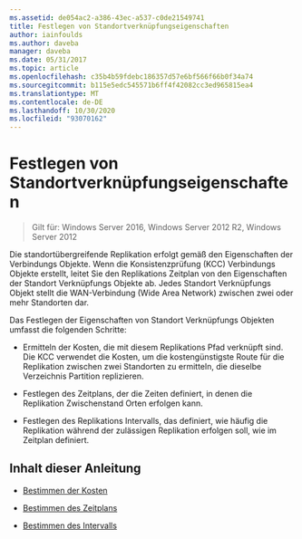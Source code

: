 ```yaml
---
ms.assetid: de054ac2-a386-43ec-a537-c0de21549741
title: Festlegen von Standortverknüpfungseigenschaften
author: iainfoulds
ms.author: daveba
manager: daveba
ms.date: 05/31/2017
ms.topic: article
ms.openlocfilehash: c35b4b59fdebc186357d57e6bf566f66b0f34a74
ms.sourcegitcommit: b115e5edc545571b6ff4f42082cc3ed965815ea4
ms.translationtype: MT
ms.contentlocale: de-DE
ms.lasthandoff: 10/30/2020
ms.locfileid: "93070162"
---
```

# <a name="setting-site-link-properties"></a>Festlegen von Standortverknüpfungseigenschaften

>Gilt für: Windows Server 2016, Windows Server 2012 R2, Windows Server 2012

Die standortübergreifende Replikation erfolgt gemäß den Eigenschaften der Verbindungs Objekte. Wenn die Konsistenzprüfung (KCC) Verbindungs Objekte erstellt, leitet Sie den Replikations Zeitplan von den Eigenschaften der Standort Verknüpfungs Objekte ab. Jedes Standort Verknüpfungs Objekt stellt die WAN-Verbindung (Wide Area Network) zwischen zwei oder mehr Standorten dar.

Das Festlegen der Eigenschaften von Standort Verknüpfungs Objekten umfasst die folgenden Schritte:

-   Ermitteln der Kosten, die mit diesem Replikations Pfad verknüpft sind. Die KCC verwendet die Kosten, um die kostengünstigste Route für die Replikation zwischen zwei Standorten zu ermitteln, die dieselbe Verzeichnis Partition replizieren.

-   Festlegen des Zeitplans, der die Zeiten definiert, in denen die Replikation Zwischenstand Orten erfolgen kann.

-   Festlegen des Replikations Intervalls, das definiert, wie häufig die Replikation während der zulässigen Replikation erfolgen soll, wie im Zeitplan definiert.

## <a name="in-this-guide"></a>Inhalt dieser Anleitung

-   [Bestimmen der Kosten](../../ad-ds/plan/Determining-the-Cost.md)

-   [Bestimmen des Zeitplans](../../ad-ds/plan/Determining-the-Schedule.md)

-   [Bestimmen des Intervalls](../../ad-ds/plan/Determining-the-Interval.md)



